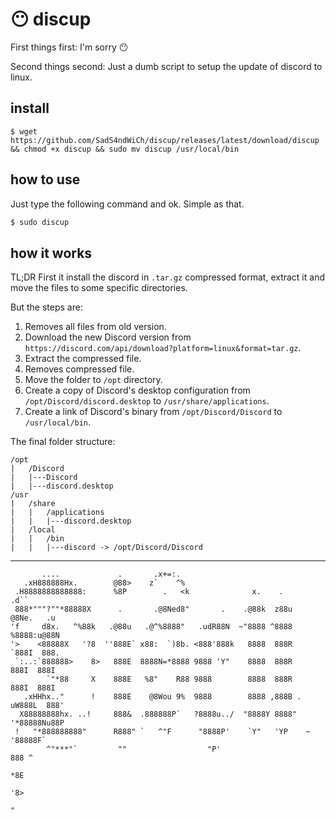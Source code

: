 # 😶 discup

First things first: I'm sorry 😶

Second things second: Just a dumb script to setup the update of discord to linux.

## install

```
$ wget https://github.com/SadS4ndWiCh/discup/releases/latest/download/discup && chmod +x discup && sudo mv discup /usr/local/bin
```

## how to use

Just type the following command and ok. Simple as that.

```sh
$ sudo discup
```

## how it works

TL;DR
First it install the discord in `.tar.gz` compressed format, extract it and move the files to some specific directories.

But the steps are:

1. Removes all files from old version.
2. Download the new Discord version from `https://discord.com/api/download?platform=linux&format=tar.gz`.
3. Extract the compressed file.
4. Removes compressed file.
5. Move the folder to `/opt` directory.
6. Create a copy of Discord's desktop configuration from `/opt/Discord/discord.desktop` to `/usr/share/applications`.
7. Create a link of Discord's binary from `/opt/Discord/Discord` to `/usr/local/bin`.

The final folder structure:

```
/opt
|   /Discord
|   |---Discord
|   |---discord.desktop
/usr
|   /share
|   |   /applications
|   |   |---discord.desktop
|   /local
|   |   /bin
|   |   |---discord -> /opt/Discord/Discord
```

---

```
       ....             .       .x+=:.                                          
   .xH888888Hx.        @88>    z`    ^%                                         
 .H8888888888888:      %8P        .   <k              x.    .      .d``         
 888*"""?""*88888X      .       .@8Ned8"       .    .@88k  z88u    @8Ne.   .u   
'f     d8x.   ^%88k   .@88u   .@^%8888"   .udR88N  ~"8888 ^8888    %8888:u@88N  
'>    <88888X   '?8  ''888E` x88:  `)8b. <888'888k   8888  888R     `888I  888. 
 `:..:`888888>    8>   888E  8888N=*8888 9888 'Y"    8888  888R      888I  888I 
        `"*88     X    888E   %8"    R88 9888        8888  888R      888I  888I 
   .xHHhx.."      !    888E    @8Wou 9%  9888        8888 ,888B .  uW888L  888' 
  X88888888hx. ..!     888&  .888888P`   ?8888u../  "8888Y 8888"  '*88888Nu88P  
 !   "*888888888"      R888" `   ^"F      "8888P'    `Y"   'YP    ~ '88888F`    
        ^"***"`         ""                  "P'                      888 ^      
                                                                     *8E        
                                                                     '8>        
                                                                      "         
```
